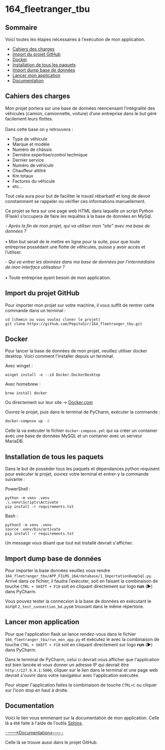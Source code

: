 # 164_fleetranger_tbu

## Sommaire

Voici toutes les étapes nécessaires à l'exécution de mon application.

- [Cahiers des charges](#cahiers-des-charges)
- [Import du projet GitHub](#import-du-projet-github)
- [Docker](#docker)
- [Installation de tous les paquets](#installation-de-tous-les-paquets)
- [Import dump base de données](#import-dump-base-de-données)
- [Lancer mon application](#lancer-mon-application)
- [Documentation](#documentation)

## Cahiers des charges
Mon projet portera sur une base de données réencensant l’intégralité des véhicules (camion, camionnette, voiture) d’une entreprise dans le but géré facilement leurs flottes.<br>
<br>
Dans cette base on y retrouvera :
 
- Type de véhicule 
- Marque et modèle
- Numéro de châssis
- Dernière expertise/control technique  
- Dernier service
- Numéro de véhicule
- Chauffeur attitré 
- Km totaux 
- Factures du véhicule
- etc…

Tout cela aura pour but de faciliter le travail rébarbatif et long de devoir constamment se rappeler ou vérifier ces informations manuellement.
 
Ce projet se fera sur une page web HTML dans laquelle un script Python (Flask) s’occupera de faire les requêtes à la base de données en MySql.
 
*- Après la fin de mon projet, qui va utiliser mon "site" avec ma base de données ?*<br>
<br>
•	Mon but serait de le mettre en ligne pour la suite, pour que toute entreprise possédant une flotte de véhicules, puisse y avoir accès et l’utiliser.<br>

*- Qui va entrer les données dans ma base de données par l'intermédiaire de mon interface utilisateur ?*<br>
<br>
•	Toute entreprise ayant besoin de mon application.

## Import du projet GitHub 

Pour importer mon projet sur votre machine, il vous suffit de rentrer cette commande dans un terminal :

```
cd [chemin ou vous voulez cloner le projet]
git clone https://github.com/PepitoSir/164_fleetranger_tbu.git
```

## Docker

Pour lancer la base de données de mon projet, veuillez utiliser docker desktop. Voici comment l'installer depuis un terminal.<br>

Avec winget :
```
winget install -e --id Docker.DockerDesktop
```
Avec homebrew :
```
brew install docker
```
Ou directement sur leur site -> [Docker.com](https://www.docker.com/products/docker-desktop/)

Ouvrez le projet, puis dans le terminal de PyCharm, exécuter la commande :

```bash
docker-compose up -d
```

Celle là va exécuter le fichier `docker-compose.yml` qui va créer un container avec une base de données MySQL et un container avec un serveur MariaDB.


## Installation de tous les paquets

Dans le but de posséder tous les paquets et dépendances python requisent pour exécuter le projet, ouvrez votre terminal et entrer-y la commande suivante :

PowerShell :
```
python -m venv .venv
.\.venv\Scripts\Activate
pip install -r requirements.txt
```

Bash :
```
python3 -m venv .venv
source .venv/bin/activate
pip install -r requirements.txt
```
Un message vous disant que tout est installé devrait s'afficher.

## Import dump base de données

Pour importer la base données veuillez vous rendre `164_fleetranger_tbu/APP_FILMS_164/database/1_ImportationDumpSql.py`. Arrivé dans ce fichier, il faudra l'exécuter, soit en faisant la combinaison de touche `CTRL + SHIFT + F10` soit en cliquant directement sur logo **run** (▶️) dans PyCharm.

Vous pouvez tester la connecxion à la base de données en exécutant le script `2_test_connection_bd.py`se trouvant dans le même répertoire.

## Lancer mon application

Pour que l'application flask se lance rendez-vous dans le fichier `164_fleetranger_tbu/run_mon_app.py` et exécutez le avec  la combinaison de touche `CTRL + SHIFT + F10` soit en cliquant directement sur logo **run** (▶️) dans PyCharm.

Dans le terminal de PyCharm, celui ci devrait vous afficher que l'application est bien lancée et vous donner un adresse IP qui devrait être `http://127.0.0.1:5000`, cliquer sur le lien dans le terminal et une page web devrait s'ouvrir dans votre navigateur avec l'application exécutée.

Pour stoper l'application faites la combinaison de touche `CTRL+C` ou cliquer sur l'icon stop en haut à droite.

## Documentation

Voici le lien vous emmenant sur la documentation de mon application. Celle là a été faite à l'aide de l'outils [Sphinx](https://www.sphinx-doc.org/en/master/).

  [---->Documentation<----]()

Celle là se trouve aussi dans le projet GitHub.
